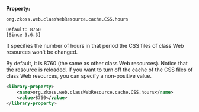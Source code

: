 **Property:**

`org.zkoss.web.classWebResource.cache.CSS.hours`

`Default: 8760`  
`[Since 3.6.3]`

It specifies the number of hours in that period the CSS files of class
Web resources won't be changed.

By default, it is 8760 (the same as other class Web resources). Notice
that the resource is reloaded. If you want to turn off the cache of the
CSS files of class Web resources, you can specify a non-positive value.

```xml
<library-property>
    <name>org.zkoss.web.classWebResource.cache.CSS.hours</name>
    <value>8760</value>
</library-property>
```
